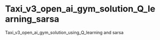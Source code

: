 # Taxi_v3_open_ai_gym_solution_Q_learning_sarsa
Taxi_v3_open_ai_gym_solution_using_Q_learning and sarsa
